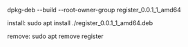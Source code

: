 dpkg-deb --build --root-owner-group register_0.0.1_1_amd64

install:
sudo apt install ./register_0.0.1_1_amd64.deb

remove:
sudo apt remove register
